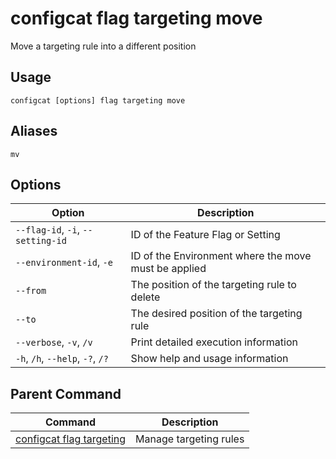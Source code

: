# configcat flag targeting move
Move a targeting rule into a different position
## Usage
```
configcat [options] flag targeting move
```
## Aliases
`mv`
## Options
| Option | Description |
| ------ | ----------- |
| `--flag-id`, `-i`, `--setting-id` | ID of the Feature Flag or Setting |
| `--environment-id`, `-e` | ID of the Environment where the move must be applied |
| `--from` | The position of the targeting rule to delete |
| `--to` | The desired position of the targeting rule |
| `--verbose`, `-v`, `/v` | Print detailed execution information |
| `-h`, `/h`, `--help`, `-?`, `/?` | Show help and usage information |
## Parent Command
| Command | Description |
| ------ | ----------- |
| [configcat flag targeting](configcat-flag-targeting.md) | Manage targeting rules |
